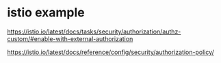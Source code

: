 # istio example

https://istio.io/latest/docs/tasks/security/authorization/authz-custom/#enable-with-external-authorization

https://istio.io/latest/docs/reference/config/security/authorization-policy/